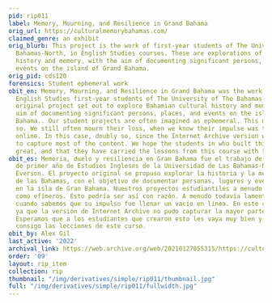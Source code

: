 ```yaml
---
pid: rip011
label: Memory, Mourning, and Resilience in Grand Bahama
orig_url: https://culturalmemorybahamas.com/
claimed_genre: an exhibit
orig_blurb: This project is the work of first-year students of The University of The
  Bahamas-North, in English Studies courses. These are explorations of Bahamian cultural
  history and memory, with the aim of documenting significant persons, places, and
  events on the island of Grand Bahama.
orig_pid: cds120
forensics: Student ephemeral work
obit_en: Memory, Mourning, and Resilience in Grand Bahama was the work of Sally Everson's
  English Studies first-year students of The University of The Bahamas-North. The
  original project set out to explore Bahamian cultural history and memory, with the
  aim of documenting significant persons, places, and events on the island of Grand
  Bahama.. Our student projects are often imagined as ephemeral. This might be rightly
  so. We still often mourn their loss, when we know their impulse was to fill a gap
  online. In this case, doubly so, since the Internet Archive version was not able
  to capture most of the content. We hope the students in who built this are doing
  great, and that they have carried the lessons from this course with them.  
obit_es: Memoria, duelo y resiliencia en Gran Bahama fue el trabajo de los estudiantes
  de primer año de Estudios Ingleses de la Universidad de Las Bahamas-Norte de Sally
  Everson. El proyecto original se propuso explorar la historia y la memoria cultural
  de las Bahamas, con el objetivo de documentar personas, lugares y eventos importantes
  en la isla de Gran Bahama. Nuestros proyectos estudiantiles a menudo se imaginan
  como efímeros. Esto podría ser así con razón. A menudo todavía lamentamos su pérdida,
  cuando sabemos que su impulso fue llenar un vacío en línea. En este caso, doblemente,
  ya que la versión de Internet Archive no pudo capturar la mayor parte del contenido.
  Esperamos que a los estudiantes que crearon esto les vaya muy bien y que hayan llevado
  consigo las lecciones de este curso.  
obit_by: Alex Gil
last_active: '2022'
archival_link: https://web.archive.org/web/20210127055315/https://culturalmemorybahamas.com/
order: '09'
layout: rip_item
collection: rip
thumbnail: "/img/derivatives/simple/rip011/thumbnail.jpg"
full: "/img/derivatives/simple/rip011/fullwidth.jpg"
---
```

